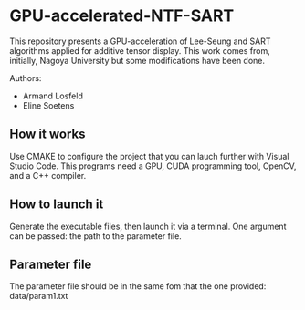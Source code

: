 # GPU-accelerated-NTF-SART
This repository presents a GPU-acceleration of Lee-Seung and SART algorithms applied for additive tensor display. This work comes from, initially, Nagoya University but some modifications have been done. 

Authors:
  * Armand Losfeld
  * Eline Soetens

## How it works
Use CMAKE to configure the project that you can lauch further with Visual Studio Code. This programs need a GPU, CUDA programming tool, OpenCV, and a C++ compiler. 

## How to launch it
Generate the executable files, then launch it via a terminal. One argument can be passed: the path to the parameter file.

## Parameter file
The parameter file should be in the same fom that the one provided: data/param1.txt

